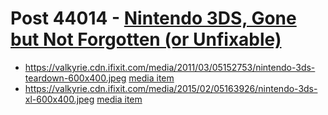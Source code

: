 # Post 44014 - [Nintendo 3DS, Gone but Not Forgotten (or Unfixable)](https://www.ifixit.com/News/44014/nintendo-3ds-gone-but-not-forgotten-or-unfixable)

- https://valkyrie.cdn.ifixit.com/media/2011/03/05152753/nintendo-3ds-teardown-600x400.jpeg [media item](media-28480.md)
- https://valkyrie.cdn.ifixit.com/media/2015/02/05163926/nintendo-3ds-xl-600x400.jpeg [media item](media-27920.md)